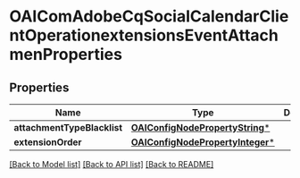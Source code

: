 # OAIComAdobeCqSocialCalendarClientOperationextensionsEventAttachmenProperties

## Properties
Name | Type | Description | Notes
------------ | ------------- | ------------- | -------------
**attachmentTypeBlacklist** | [**OAIConfigNodePropertyString***](OAIConfigNodePropertyString.md) |  | [optional] 
**extensionOrder** | [**OAIConfigNodePropertyInteger***](OAIConfigNodePropertyInteger.md) |  | [optional] 

[[Back to Model list]](../README.md#documentation-for-models) [[Back to API list]](../README.md#documentation-for-api-endpoints) [[Back to README]](../README.md)


